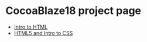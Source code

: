 # CocoaBlaze18 project page

<ul>
<li><a href="intro_HTML/index.html" target="_blank">Intro to HTML</a></li>
<li><a href="html5_to_css/index.html" target="_blank">HTML5 and Intro to CSS</a></li>
</ul>
